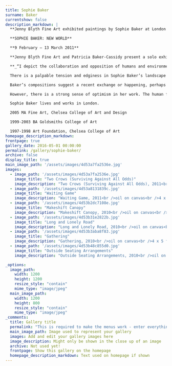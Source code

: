 ```yaml
---
title: Sophie Baker
surname: Baker
currentshow: false
description_markdown: |
  **Jenny Blyth Fine Art exhibited paintings by Sophie Baker at London Art Fair 16 - 22 January 2013.**

  **SOPHIE BAKER: NEW WORLD**

  **9 February – 13 March 2011**

  **Jenny Blyth Fine Art and Patricia Baker-Cassidy present a solo exhibition of new paintings by Sophie Baker.**

  **_“I depict the collaboration and opposition of humans and environment, the destruction of nature and its re-establishment after people have gone - the antagonism and the natural synthesis that follows.” Sophie Baker 2011._**

  There is a palpable tension and edginess in Sophie Baker’s landscape painting. Her post industrial, deserted frontiers, abandoned quarries and ravaged woodlands bear witness to man’s intrusive activity and impact on the landscape.

  Baker’s compositions suggest a recent exchange or happening, perhaps violent – and an atmosphere of hurried departure, of business unfinished. Her paintings are unpeopled, but the reference to human activity permeates the narrative of her compositions as evidenced by abandoned cars, unexplained lights and tracts of devastation.

  However, there is a strong sense of optimism in her work. The human figure is rarely present, and nature fights back. Through her use of form and heightened colour, Sophie imbues her compositions with a vitality that reminds us that nature has the ability to repair itself through the natural process of its very being, and that it is ultimately the stronger player.

  Sophie Baker lives and works in London.

  2005 MA Fine Art, Chelsea College of Art and Design

  1999-2003 BA Goldsmiths College of Art  

  1997-1998 Art Foundation, Chelsea College of Art
homepage_description_markdown: 
frontpage: true
gallery_date: 2016-05-01 00:00:00
permalink: /gallery/sophie-baker/
archive: false
display_title: true
main_image_path: '/assets/images/4d53a7fa2536e.jpg'
images:
  - image_path: '/assets/images/4d53a7fa2536e.jpg'
    image_title: "Two Crows (Surviving Against All Odds)"
    image_description: "Two Crows (Surviving Against All Odds), 2011<br />oil on canvas<br />4 x 5 ft<br />&amp;pound;5000"
  - image_path: '/assets/images/4d53a8131839c.jpg'
    image_title: "Waiting Game"
    image_description: "Waiting Game, 2011<br />oil on canvas<br />4 x 5 ft<br />&amp;pound;2250"
  - image_path: '/assets/images/4d53b2dc7108e.jpg'
    image_title: "Makeshift Canopy"
    image_description: "Makeshift Canopy, 2010<br />oil on canvas<br />4 x 5 ft<br />&amp;pound;2250"
  - image_path: '/assets/images/4d53b31e2822b.jpg'
    image_title: "Long and Lonely Road"
    image_description: "Long and Lonely Road, 2010<br />oil on canvas<br />4 x 5 ft<br />&amp;pound;2250"
  - image_path: '/assets/images/4d53b3aba8f83.jpg'
    image_title: "Gathering"
    image_description: "Gathering, 2010<br />oil on canvas<br />4 x 5 ft<br />&amp;pound;2250"
  - image_path: '/assets/images/4d53b48c855d0.jpg'
    image_title: "Outside Seating Arrangements"
    image_description: "Outside Seating Arrangements, 2010<br />oil on canvas<br />4 x 5 ft<br />&amp;pound;2250"

_options:
  image_path:
    width: 1200
    height: 1200
    resize_style: "contain"
    mime_type: "image/jpeg"
  main_image_path:
    width: 1200
    height: 800
    resize_style: "contain"
    mime_type: "image/jpeg"
_comments:
  title: Gallery title
  permalink: "This is required to make the menus work - enter everything in lower case, no digits, no spaces in this format /gallery/my-new-gallery/"
  main_image_path: Image used to represent your gallery
  images: Add and edit your gallery images here
  image_description: Might only be shown in the close up of an image
  archive: Not used yet!
  frontpage: Show this gallery on the homepage
  homepage_description_markdown: Text used on homepage if shown
---
```

